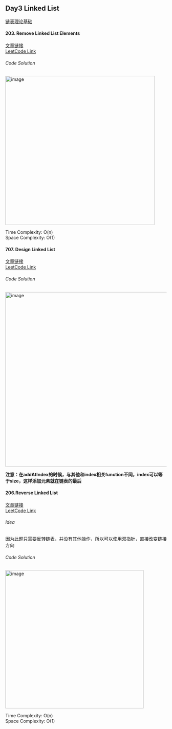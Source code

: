 ## Day3 Linked List

[链表理论基础](https://programmercarl.com/%E9%93%BE%E8%A1%A8%E7%90%86%E8%AE%BA%E5%9F%BA%E7%A1%80.html#%E9%93%BE%E8%A1%A8%E7%9A%84%E7%B1%BB%E5%9E%8B)

#### 203. Remove Linked List Elements  
[文章链接](https://programmercarl.com/0203.%E7%A7%BB%E9%99%A4%E9%93%BE%E8%A1%A8%E5%85%83%E7%B4%A0.html)  
[LeetCode Link](https://leetcode.com/problems/remove-linked-list-elements/description/)  

###### Code Solution
<img width="466" alt="image" src="https://github.com/user-attachments/assets/374b19ef-6d7e-4a58-ab3b-e4031075ac92" />  

Time Complexity: O(n)  
Space Complexity: O(1)  

#### 707. Design Linked List
[文章链接](https://programmercarl.com/0707.%E8%AE%BE%E8%AE%A1%E9%93%BE%E8%A1%A8.html)  
[LeetCode Link](https://leetcode.com/problems/design-linked-list/description/)  

###### Code Solution
<img width="546" alt="image" src="https://github.com/user-attachments/assets/19389fd3-1375-41fb-964f-8ebeb45e99f5" />


**注意：在addAtIndex的时候，与其他和index相关function不同，index可以等于size，这样添加元素就在链表的最后**  

#### 206.Reverse Linked List  
[文章链接](https://programmercarl.com/0206.%E7%BF%BB%E8%BD%AC%E9%93%BE%E8%A1%A8.html)  
[LeetCode Link](https://leetcode.com/problems/reverse-linked-list/description/)  

###### Idea  
因为此题只需要反转链表，并没有其他操作，所以可以使用双指针，直接改变链接方向  

###### Code Solution  
<img width="432" alt="image" src="https://github.com/user-attachments/assets/87d43d81-e9bb-47e1-b968-de08098bca5e" />  

Time Complexity: O(n)  
Space Complexity: O(1)  

